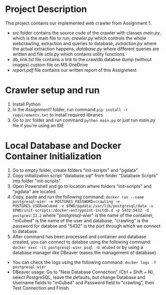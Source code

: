 # Project Description
This project contains our implemented web crawler from Assignment 1. 
- _src_ folder contains the source code of the crawler with classes _main.py_, which is the main file to run, _crawler.py_ which controls the whole webcrawling, extraction and queries to database, _extraction.py_ where the actual extraction happens, _database.py_ where different queries are written and file _utils.py_ which contains utility functions.
- _db\_link.txt_ file contains a link to the crawldb databse dump (without images) custom file on MS OneDrive
- _report.pdf_ file contains our written report of this Assignment

# Crawler setup and run
1. Install Python
2. In the _Assignment1_ folder, run command `pip install -r requirements.txt` to install required libraries
3. Go to _src_ folder and run command `python main.py` or just run _main.py_ file if you're using an IDE


# Local Database and Docker Container Initialization

1. Go to empty folder, create folders "init-scripts" and "pgdata".
2. Copy initialization script "database.sql" from folder "Database Scripts" into folder "init-scripts".
3. Open Powershell and go to location where folders "init-scripts" and "pgdata" are located.
4. Copy, paste and run the following command: 
`docker run --name postgresql-wier -e POSTGRES_PASSWORD=crawling -e POSTGRES_USER=mCubed -v $PWD/pgdata:/var/lib/postgresql/data -v $PWD/init-scripts:/docker-entrypoint-initdb.d -p 5432:5432 -d postgres:12.2`
where "postgresql-wier" is the name of the container, "mCubed" is the name of the user and database, "crawling" is the password for databse and "5432" is the port through which we connect to database.
5. After command has been processed and container and database created, you can connect to databse using the following command:
`docker exec -it postgresql-wier psql -U mCubed`
or by using a database manager like DBeaver (eases the management of database). 

- You can check the logs using the following command:
`docker logs -f postgresql-wier`
- DBeaver usage: Go to "New Database Connection" (Ctrl + Shift + N), select PostgreSQL, leave the defaults, but change Database and Username fields to "mCubed" and Password field to "crawling", then Test Connection and Finish.

